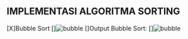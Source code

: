 ## IMPLEMENTASI ALGORITMA SORTING ##

[X]Bubble Sort
[]![bubble](https://github.com/nitarosiana/DokumentasiKP/blob/master/01-01/Kasus/01-01-01.PNG)
[]Output Bubble Sort:
[]![bubble](https://github.com/nitarosiana/DokumentasiKP/blob/master/01-01/Kasus/01-01-02.PNG)

